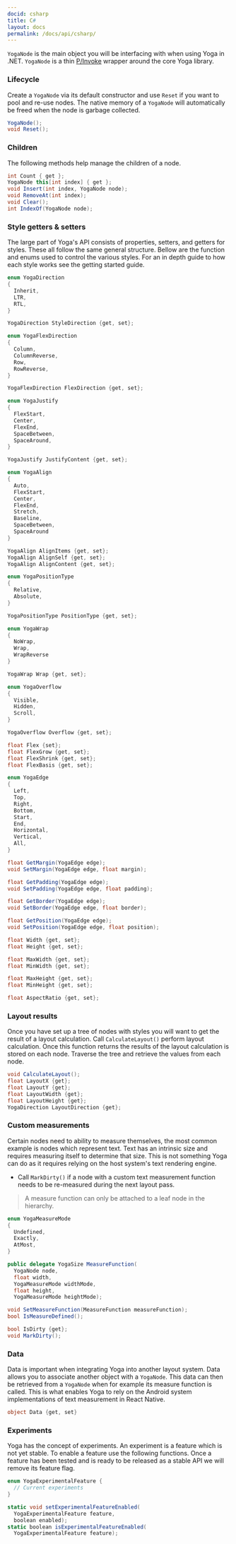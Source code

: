 ```yaml
---
docid: csharp
title: C#
layout: docs
permalink: /docs/api/csharp/
---
```

`YogaNode` is the main object you will be interfacing with when using Yoga in .NET. `YogaNode` is a thin [P/Invoke](https://msdn.microsoft.com/en-us/library/aa446536.aspx) wrapper around the core Yoga library.

### Lifecycle

Create a `YogaNode` via its default constructor and use `Reset` if you want to pool and re-use nodes. The native memory of a `YogaNode` will automatically be freed when the node is garbage collected.

```csharp
YogaNode();
void Reset();
```

### Children

The following methods help manage the children of a node.

```csharp
int Count { get };
YogaNode this[int index] { get };
void Insert(int index, YogaNode node);
void RemoveAt(int index);
void Clear();
int IndexOf(YogaNode node);
```

### Style getters & setters

The large part of Yoga's API consists of properties, setters, and getters for styles. These all follow the same general structure. Bellow are the function and enums used to control the various styles. For an in depth guide to how each style works see the getting started guide.

```csharp
enum YogaDirection
{
  Inherit,
  LTR,
  RTL,
}

YogaDirection StyleDirection {get, set};

enum YogaFlexDirection
{
  Column,
  ColumnReverse,
  Row,
  RowReverse,
}

YogaFlexDirection FlexDirection {get, set};

enum YogaJustify
{
  FlexStart,
  Center,
  FlexEnd,
  SpaceBetween,
  SpaceAround,
}

YogaJustify JustifyContent {get, set};

enum YogaAlign 
{
  Auto,
  FlexStart,
  Center,
  FlexEnd,
  Stretch,
  Baseline,
  SpaceBetween,
  SpaceAround
}

YogaAlign AlignItems {get, set};
YogaAlign AlignSelf {get, set};
YogaAlign AlignContent {get, set};

enum YogaPositionType 
{
  Relative,
  Absolute,
}

YogaPositionType PositionType {get, set};

enum YogaWrap 
{
  NoWrap,
  Wrap,
  WrapReverse
}

YogaWrap Wrap {get, set};

enum YogaOverflow 
{
  Visible,
  Hidden,
  Scroll,
}

YogaOverflow Overflow {get, set};

float Flex {set};
float FlexGrow {get, set};
float FlexShrink {get, set};
float FlexBasis {get, set};

enum YogaEdge 
{
  Left,
  Top,
  Right,
  Bottom,
  Start,
  End,
  Horizontal,
  Vertical,
  All,
}

float GetMargin(YogaEdge edge);
void SetMargin(YogaEdge edge, float margin);

float GetPadding(YogaEdge edge);
void SetPadding(YogaEdge edge, float padding);

float GetBorder(YogaEdge edge);
void SetBorder(YogaEdge edge, float border);

float GetPosition(YogaEdge edge);
void SetPosition(YogaEdge edge, float position);

float Width {get, set};
float Height {get, set};

float MaxWidth {get, set};
float MinWidth {get, set};

float MaxHeight {get, set};
float MinHeight {get, set};

float AspectRatio {get, set};
```

### Layout results

Once you have set up a tree of nodes with styles you will want to get the result of a layout calculation. Call `CalculateLayout()` perform layout calculation. Once this function returns the results of the layout calculation is stored on each node. Traverse the tree and retrieve the values from each node.

```csharp
void CalculateLayout();
float LayoutX {get};
float LayoutY {get};
float LayoutWidth {get};
float LayoutHeight {get};
YogaDirection LayoutDirection {get};
```

### Custom measurements

Certain nodes need to ability to measure themselves, the most common example is nodes which represent text. Text has an intrinsic size and requires measuring itself to determine that size. This is not something Yoga can do as it requires relying on the host system's text rendering engine.

- Call `MarkDirty()` if a node with a custom text measurement function needs to be re-measured during the next layout pass.

> A measure function can only be attached to a leaf node in the hierarchy.

```csharp
enum YogaMeasureMode
{
  Undefined,
  Exactly,
  AtMost,
}

public delegate YogaSize MeasureFunction(
  YogaNode node,
  float width,
  YogaMeasureMode widthMode,
  float height,
  YogaMeasureMode heightMode);

void SetMeasureFunction(MeasureFunction measureFunction);
bool IsMeasureDefined();

bool IsDirty {get};
void MarkDirty();
```

### Data

Data is important when integrating Yoga into another layout system. Data allows you to associate another object with a `YogaNode`. This data can then be retrieved from a `YogaNode` when for example its measure function is called. This is what enables Yoga to rely on the Android system implementations of text measurement in React Native.

```csharp
object Data {get, set}
```

### Experiments

Yoga has the concept of experiments. An experiment is a feature which is not yet stable. To enable a feature use the following functions. Once a feature has been tested and is ready to be released as a stable API we will remove its feature flag.

```csharp
enum YogaExperimentalFeature {
  // Current experiments
}

static void setExperimentalFeatureEnabled(
  YogaExperimentalFeature feature, 
  boolean enabled);
static boolean isExperimentalFeatureEnabled(
  YogaExperimentalFeature feature);
```
